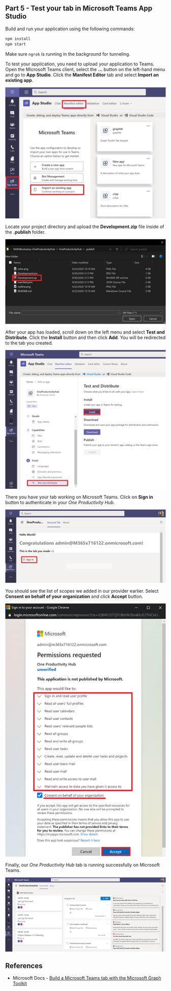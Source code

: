 ## Part 5 - Test your tab in Microsoft Teams App Studio

Build and run your application using the following commands:

```Bash
npm install
npm start
```

Make sure `ngrok` is running in the background for tunneling.

To test your application, you need to upload your application to Teams. Open the Microsoft Teams client, select the **...** button on the left-hand menu and go to **App Studio**. Click the **Manifest Editor** tab and select **Import an existing app**.

![Testing your tab on Microsoft Teams](/OneProductivityHub/Images/TestingTabOnTeams-01.png)

Locate your project directory and upload the **Development.zip** file inside of the **.publish** folder.

![Testing your tab on Microsoft Teams](/OneProductivityHub/Images/TestingTabOnTeams-02.png)

After your app has loaded, scroll down on the left menu and select **Test and Distribute**. Click the **Install** button and then click **Add**. You will be redirected to the tab you created.

![Testing your tab on Microsoft Teams](/OneProductivityHub/Images/TestingTabOnTeams-03.png)

There you have your tab working on Microsoft Teams. Click on **Sign in** button to authenticate in your *One Productivity Hub*.

![Testing your tab on Microsoft Teams](/OneProductivityHub/Images/TestingTabOnTeams-04.png)

You should see the list of scopes we added in our provider earlier. Select **Consent on behalf of your organization** and click **Accept** button.

![Testing your tab on Microsoft Teams](/OneProductivityHub/Images/TestingTabOnTeams-05.png)

Finally, our *One Productivity Hub* tab is running successfully on Microsoft Teams. 

![Testing your tab on Microsoft Teams](/OneProductivityHub/Images/TestingTabOnTeams-06.png)

## References
- Microsoft Docs - [Build a Microsoft Teams tab with the Microsoft Graph Toolkit](https://cda.ms/1Jh)